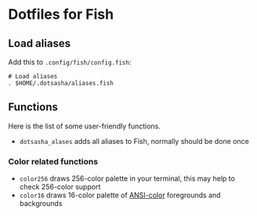 # Dotfiles for Fish

## Load aliases
Add this to `.config/fish/config.fish`:
```
# Load aliases
. $HOME/.dotsasha/aliases.fish
```

## Functions
Here is the list of some user-friendly functions.
- `dotsasha_alases` adds all aliases to Fish, normally should be done once

### Color related functions
- `color256` draws 256-color palette in your terminal, this may help to check 256-color support
- `color16` draws 16-color palette of [ANSI-color](https://en.wikipedia.org/wiki/ANSI_escape_code) foregrounds and backgrounds
